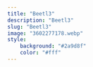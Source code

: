 ```yaml
---
title: "Beetl3"
description: "Beetl3"
slug: "Beetl3"
image: "3602277178.webp"
style:
    background: "#2a9d8f"
    color: "#fff"
---
```

